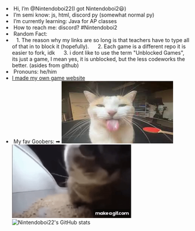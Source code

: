 -  Hi, I’m @Nintendoboi22(I got Nintendoboi2😃)
-  I’m semi know: js, html, discord py (somewhat normal py)
-  I’m currently learning: Java for AP classes
-  How to reach me: discord? #Nintendoboi2
-  Random Fact:
-    1. The reason why my links are so long is that teachers have to type all of that in to block it (hopefully).
     2. Each game is a different repo it is easier to fork, idk
     3. i dont like to use the term "Unblocked Games", its just a game, I mean yes, it is unblocked, but the less codeworks the better. (asides from github)
-  Pronouns: he/him
- [I made my own game website](https://nintendoboi22.github.io)
-  My fav Goobers: ➡
![fortnite](cover3.jpg)
![kittie](gRE6UG.gif)
![Nintendoboi22's GitHub stats](https://github-readme-stats.vercel.app/api?username=nintendoboi22&show_icons=true&theme=synthwave&hide=prs,issues)
